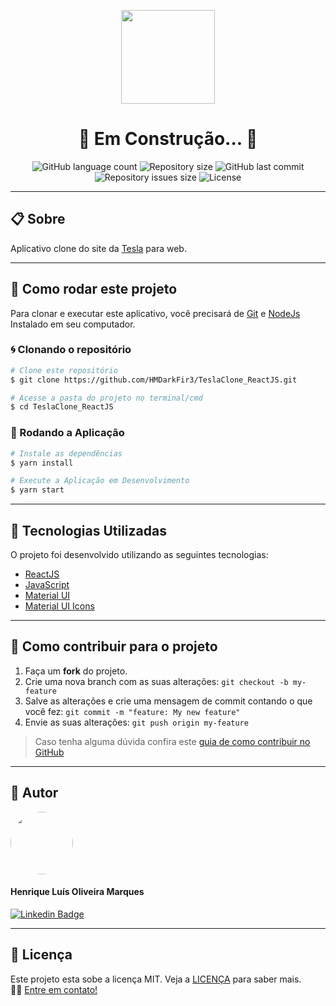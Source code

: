 <p align="center" >
  <img align="center" src="https://user-images.githubusercontent.com/65872394/111817156-6da9b600-88bc-11eb-957c-b4609c178d4f.png" width="150" height="auto" />
</p>


<h1 align="center">
  🚧 Em Construção... 🚧
</h1>

<p align="center" >
  <img alt="GitHub language count" src="https://img.shields.io/github/languages/count/hmdarkfir3/TeslaClone_ReactJS" />
  
  <img alt="Repository size" src="https://img.shields.io/github/repo-size/hmdarkfir3/TeslaClone_ReactJS">
  
  <img alt="GitHub last commit" src="https://img.shields.io/github/last-commit/hmdarkfir3/TeslaClone_ReactJS">
  
  <img alt="Repository issues size" src="https://img.shields.io/github/issues/hmdarkfir3/TeslaClone_ReactJS">
  
  <img alt="License" src="https://img.shields.io/badge/license-MIT-blue.svg" />
</p>
  
---

## 📋 Sobre
Aplicativo clone do site da [Tesla](https://www.tesla.com) para web.

---

## 📂 Como rodar este projeto

Para clonar e executar este aplicativo, você precisará de [Git](https://git-scm.com) e [NodeJs](https://nodejs.org/en/) Instalado em seu computador.

### 🌀 Clonando o repositório

```bash
# Clone este repositório
$ git clone https://github.com/HMDarkFir3/TeslaClone_ReactJS.git

# Acesse a pasta do projeto no terminal/cmd
$ cd TeslaClone_ReactJS
```

### 🎲 Rodando a Aplicação

```bash
# Instale as dependências
$ yarn install

# Execute a Aplicação em Desenvolvimento
$ yarn start
```

---

## 🚀 Tecnologias Utilizadas
 
O projeto foi desenvolvido utilizando as seguintes tecnologias:

- [ReactJS](https://pt-br.reactjs.org)
- [JavaScript](https://developer.mozilla.org/pt-BR/docs/Web/JavaScript)
- [Material UI](https://material-ui.com)
- [Material UI Icons](https://material-ui.com/pt/components/material-icons/)

---

## 💪 Como contribuir para o projeto

1. Faça um **fork** do projeto.
2. Crie uma nova branch com as suas alterações: `git checkout -b my-feature`
3. Salve as alterações e crie uma mensagem de commit contando o que você fez: `git commit -m "feature: My new feature"`
4. Envie as suas alterações: `git push origin my-feature`
> Caso tenha alguma dúvida confira este [guia de como contribuir no GitHub](https://github.com/firstcontributions/first-contributions)

---

## 🧑 Autor

<img style="border-radius: 50%;" src="https://github.com/HMDarkFir3.png" width="100px;" alt=""/>
 <h4>Henrique Luís Oliveira Marques</h4>

[![Linkedin Badge](https://img.shields.io/badge/-Henrique-blue?style=flat-square&logo=Linkedin&logoColor=white&link=https://www.linkedin.com/in/henrique-luís-oliveira-marques-3406361a7/)](https://www.linkedin.com/in/henrique-luís-oliveira-marques-3406361a7/) 

---

## 📝 Licença
Este projeto esta sobe a licença MIT. Veja a [LICENÇA](./LICENSE) para saber mais. 
<br>
👋🏽 [Entre em contato!](https://www.linkedin.com/in/henrique-luís-oliveira-marques-3406361a7/)
